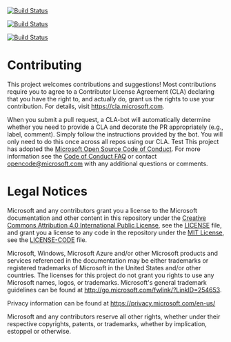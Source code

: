 [![Build Status](https://dev.azure.com/traceur70/Space%20Game%20-%20web%20-%20Tests/_apis/build/status/Traceur70.mslearn-tailspin-spacegame-web?branchName=code-coverage)](https://dev.azure.com/traceur70/Space%20Game%20-%20web%20-%20Tests/_apis/build/status/Traceur70.mslearn-tailspin-spacegame-web?branchName=code-coverage)

[![Build Status](https://dev.azure.com/traceur70/Space%20Game%20-%20web%20-%20Tests/_apis/build/status/Traceur70.mslearn-tailspin-spacegame-web?branchName=code-coverage)](https://dev.azure.com/traceur70/Space%20Game%20-%20web%20-%20Tests/_build/latest?definitionId=1&branchName=code-coverage)

[![Build Status](https://dev.azure.com/traceur70/Game%20-%20web%20-%20Pipeline/_apis/build/status/Traceur70.mslearn-tailspin-spacegame-web?branchName=master)](https://dev.azure.com/traceur70/Game%20-%20web%20-%20Pipeline/_build/latest?definitionId=1&branchName=master)
# Contributing

This project welcomes contributions and suggestions!  Most contributions require you to agree to a
Contributor License Agreement (CLA) declaring that you have the right to, and actually do, grant us
the rights to use your contribution. For details, visit https://cla.microsoft.com.

When you submit a pull request, a CLA-bot will automatically determine whether you need to provide
a CLA and decorate the PR appropriately (e.g., label, comment). Simply follow the instructions
provided by the bot. You will only need to do this once across all repos using our CLA.
Test
This project has adopted the [Microsoft Open Source Code of Conduct](https://opensource.microsoft.com/codeofconduct/).
For more information see the [Code of Conduct FAQ](https://opensource.microsoft.com/codeofconduct/faq/) or
contact [opencode@microsoft.com](mailto:opencode@microsoft.com) with any additional questions or comments.

# Legal Notices

Microsoft and any contributors grant you a license to the Microsoft documentation and other content
in this repository under the [Creative Commons Attribution 4.0 International Public License](https://creativecommons.org/licenses/by/4.0/legalcode),
see the [LICENSE](LICENSE) file, and grant you a license to any code in the repository under the [MIT License](https://opensource.org/licenses/MIT), see the
[LICENSE-CODE](LICENSE-CODE) file.

Microsoft, Windows, Microsoft Azure and/or other Microsoft products and services referenced in the documentation
may be either trademarks or registered trademarks of Microsoft in the United States and/or other countries.
The licenses for this project do not grant you rights to use any Microsoft names, logos, or trademarks.
Microsoft's general trademark guidelines can be found at http://go.microsoft.com/fwlink/?LinkID=254653.

Privacy information can be found at https://privacy.microsoft.com/en-us/

Microsoft and any contributors reserve all other rights, whether under their respective copyrights, patents,
or trademarks, whether by implication, estoppel or otherwise.
